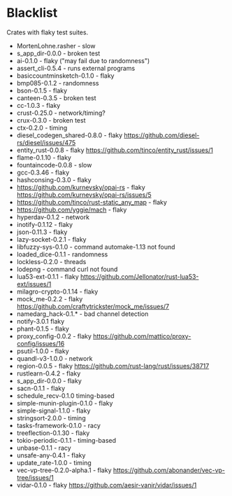 # Blacklist

Crates with flaky test suites.

- MortenLohne.rasher - slow
- s_app_dir-0.0.0 - broken test
- ai-0.1.0 - flaky ("may fail due to randomness")
- assert_cli-0.5.4 - runs external programs
- basiccountminsketch-0.1.0 - flaky
- bmp085-0.1.2 - randomness
- bson-0.1.5 - flaky
- canteen-0.3.5 - broken test
- cc-1.0.3 - flaky
- crust-0.25.0 - network/timing?
- crux-0.3.0 - broken test
- ctx-0.2.0 - timing
- diesel_codegen_shared-0.8.0 - flaky https://github.com/diesel-rs/diesel/issues/475
- entity_rust-0.0.8 - flaky https://github.com/tinco/entity_rust/issues/1
- flame-0.1.10 - flaky
- fountaincode-0.0.8 - slow
- gcc-0.3.46 - flaky
- hashconsing-0.3.0 - flaky
- https://github.com/kurnevsky/opai-rs - flaky https://github.com/kurnevsky/opai-rs/issues/5
- https://github.com/tinco/rust-static_any_map - flaky
- https://github.com/yggie/mach - flaky
- hyperdav-0.1.2 - network
- inotify-0.1.12 - flaky
- json-0.11.3 - flaky
- lazy-socket-0.2.1 - flaky
- libfuzzy-sys-0.1.0 - command automake-1.13 not found
- loaded_dice-0.1.1 - randomness
- lockless-0.2.0 - threads
- lodepng - command curl not found
- lua53-ext-0.1.1 - flaky https://github.com/Jellonator/rust-lua53-ext/issues/1
- milagro-crypto-0.1.14 - flaky
- mock_me-0.2.2 - flaky https://github.com/craftytrickster/mock_me/issues/7
- namedarg_hack-0.1.* - bad channel detection
- notify-3.0.1 flaky
- phant-0.1.5 - flaky
- proxy_config-0.0.2 - flaky https://github.com/mattico/proxy-config/issues/16
- psutil-1.0.0 - flaky
- quandl-v3-1.0.0 - network
- region-0.0.5 - flaky https://github.com/rust-lang/rust/issues/38717
- rustlearn-0.4.2 - flaky
- s_app_dir-0.0.0 - flaky
- sacn-0.1.1 - flaky
- schedule_recv-0.1.0 timing-based
- simple-munin-plugin-0.1.0 - flaky
- simple-signal-1.1.0 - flaky
- stringsort-2.0.0 - timing
- tasks-framework-0.1.0 - racy
- treeflection-0.1.30 - flaky
- tokio-periodic-0.1.1 - timing-based
- unbase-0.1.1 - racy
- unsafe-any-0.4.1 - flaky
- update_rate-1.0.0 - timing
- vec-vp-tree-0.2.0-alpha.1 - flaky https://github.com/abonander/vec-vp-tree/issues/1
- vidar-0.1.0 - flaky https://github.com/aesir-vanir/vidar/issues/1
